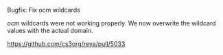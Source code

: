 Bugfix: Fix ocm wildcards

ocm wildcards were not working properly. We now overwrite the wildcard values with the actual domain.

https://github.com/cs3org/reva/pull/5033
